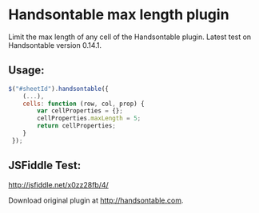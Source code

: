 Handsontable max length plugin
==============================

Limit the max length of any cell of the Handsontable plugin. 
Latest test on Handsontable version 0.14.1.

Usage:
------
```javascript
$("#sheetId").handsontable({
	(...),
	cells: function (row, col, prop) {
		var cellProperties = {};
		cellProperties.maxLength = 5;
		return cellProperties;
	}
 });
```

JSFiddle Test:
--------------
http://jsfiddle.net/x0zz28fb/4/

 Download original plugin at <http://handsontable.com>.
